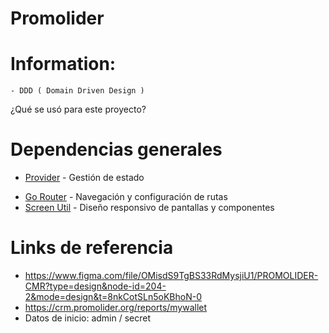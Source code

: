 # Promolider

# Information:
    - DDD ( Domain Driven Design )

¿Qué se usó para este proyecto?

# Dependencias generales
- [Provider](https://pub.dev/packages/provider) - Gestión de estado
<!-- - [FpDart](https://pub.dev/packages/fpdart) - Programación funcional Either<Left,Right> -->
- [Go Router](https://pub.dev/packages/go_router) - Navegación y configuración de rutas
- [Screen Util](https://pub.dev/packages/flutter_screenutil) - Diseño responsivo de pantallas y componentes

# Links de referencia
- https://www.figma.com/file/OMisdS9TgBS33RdMysjiU1/PROMOLIDER-CMR?type=design&node-id=204-2&mode=design&t=8nkCotSLn5oKBhoN-0
- https://crm.promolider.org/reports/mywallet
- Datos de inicio: admin / secret